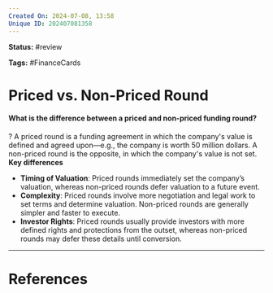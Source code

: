 ```yaml
---
Created On: 2024-07-08, 13:58
Unique ID: 202407081358
---
```

**Status:** #review 

**Tags:** #FinanceCards 

# Priced vs. Non-Priced Round

#### What is the difference between a priced and non-priced funding round?
?
A priced round is a funding agreement in which the company's value is defined and agreed upon—e.g., the company is worth 50 million dollars. A non-priced round is the opposite, in which the company's value is not set.
**Key differences**
* **Timing of Valuation**: Priced rounds immediately set the company’s valuation, whereas non-priced rounds defer valuation to a future event.
* **Complexity**: Priced rounds involve more negotiation and legal work to set terms and determine valuation. Non-priced rounds are generally simpler and faster to execute.
* **Investor Rights**: Priced rounds usually provide investors with more defined rights and protections from the outset, whereas non-priced rounds may defer these details until conversion.
<!--SR:!2024-08-27,32,250-->



---
# References
